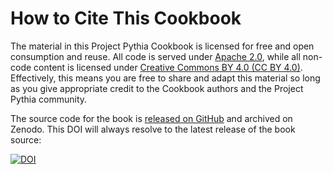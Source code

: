 # How to Cite This Cookbook

The material in this Project Pythia Cookbook is licensed for free and open consumption and reuse. All code is served under [Apache 2.0](https://www.apache.org/licenses/LICENSE-2.0), while all non-code content is licensed under [Creative Commons BY 4.0 (CC BY 4.0)](https://creativecommons.org/licenses/by/4.0/). Effectively, this means you are free to share and adapt this material so long as you give appropriate credit to the Cookbook authors and the Project Pythia community.

The source code for the book is [released on GitHub](https://github.com/ProjectPythia/healpix-cookbook) and archived on Zenodo. This DOI will always resolve to the latest release of the book source:

[![DOI](https://zenodo.org/badge/942299848.svg)](https://zenodo.org/badge/latestdoi/942299848)
